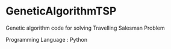 # GeneticAlgorithmTSP
Genetic algorithm code for solving Travelling Salesman Problem

Programming Language : Python
